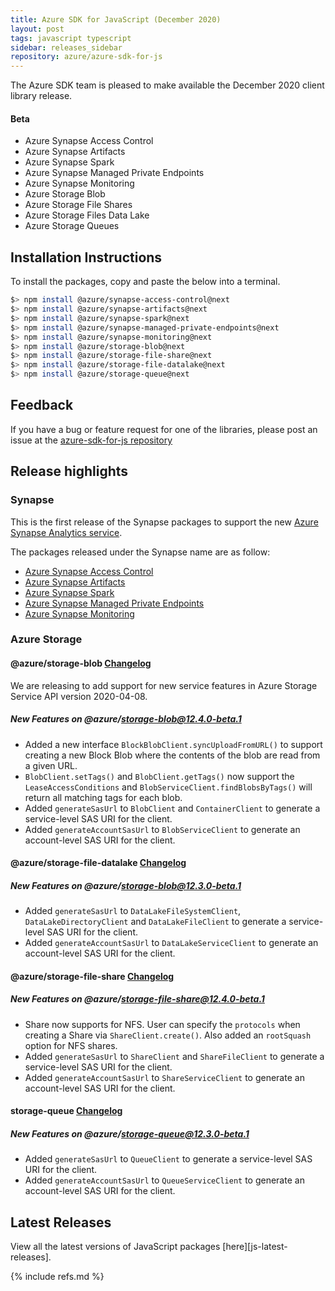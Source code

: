 ```yaml
---
title: Azure SDK for JavaScript (December 2020)
layout: post
tags: javascript typescript
sidebar: releases_sidebar
repository: azure/azure-sdk-for-js
---
```


The Azure SDK team is pleased to make available the December 2020 client library release.

#### Beta

- Azure Synapse Access Control
- Azure Synapse Artifacts
- Azure Synapse Spark
- Azure Synapse Managed Private Endpoints
- Azure Synapse Monitoring
- Azure Storage Blob
- Azure Storage File Shares
- Azure Storage Files Data Lake
- Azure Storage Queues

## Installation Instructions

To install the packages, copy and paste the below into a terminal.

```bash
$> npm install @azure/synapse-access-control@next
$> npm install @azure/synapse-artifacts@next
$> npm install @azure/synapse-spark@next
$> npm install @azure/synapse-managed-private-endpoints@next
$> npm install @azure/synapse-monitoring@next
$> npm install @azure/storage-blob@next
$> npm install @azure/storage-file-share@next
$> npm install @azure/storage-file-datalake@next
$> npm install @azure/storage-queue@next
```

## Feedback

If you have a bug or feature request for one of the libraries, please post an issue at the [azure-sdk-for-js repository](https://github.com/azure/azure-sdk-for-js/issues)

## Release highlights

### Synapse

This is the first release of the Synapse packages to support the new [Azure Synapse Analytics service](https://azure.microsoft.com/en-us/services/synapse-analytics/).

The packages released under the Synapse name are as follow:

- [Azure Synapse Access Control](https://www.npmjs.com/package/@azure/synapse-access-control/v/1.0.0-beta.1)
- [Azure Synapse Artifacts](https://www.npmjs.com/package/@azure/synapse-artifacts/v/1.0.0-beta.1)
- [Azure Synapse Spark](https://www.npmjs.com/package/@azure/synapse-spark/v/1.0.0-beta.1)
- [Azure Synapse Managed Private Endpoints](https://www.npmjs.com/package/@azure/synapse-managed-private-endpoints/v/1.0.0-beta.1)
- [Azure Synapse Monitoring](https://www.npmjs.com/package/@azure/synapse-monitoring/v/1.0.0-beta.1)

### Azure Storage

#### @azure/storage-blob [Changelog](https://github.com/Azure/azure-sdk-for-js/blob/master/sdk/storage/storage-blob/CHANGELOG.md)

We are releasing to add support for new service features in Azure Storage Service API version 2020-04-08.

##### New Features on @azure/storage-blob@12.4.0-beta.1

- Added a new interface `BlockBlobClient.syncUploadFromURL()` to support creating a new Block Blob where the contents of the blob are read from a given URL.
- `BlobClient.setTags()` and `BlobClient.getTags()` now support the `LeaseAccessConditions` and `BlobServiceClient.findBlobsByTags()` will return all matching tags for each blob.
- Added `generateSasUrl` to `BlobClient` and `ContainerClient` to generate a service-level SAS URI for the client.
- Added `generateAccountSasUrl` to `BlobServiceClient` to generate an account-level SAS URI for the client.

#### @azure/storage-file-datalake [Changelog](https://github.com/Azure/azure-sdk-for-js/blob/master/sdk/storage/storage-file-datalake/CHANGELOG.md)

##### New Features on @azure/storage-blob@12.3.0-beta.1

- Added `generateSasUrl` to `DataLakeFileSystemClient`, `DataLakeDirectoryClient` and `DataLakeFileClient` to generate a service-level SAS URI for the client.
- Added `generateAccountSasUrl` to `DataLakeServiceClient` to generate an account-level SAS URI for the client.

#### @azure/storage-file-share [Changelog](https://github.com/Azure/azure-sdk-for-js/blob/master/sdk/storage/storage-file-share/CHANGELOG.md)

##### New Features on @azure/storage-file-share@12.4.0-beta.1

- Share now supports for NFS. User can specify the `protocols` when creating a Share via `ShareClient.create()`. Also added an `rootSquash` option for NFS shares.
- Added `generateSasUrl` to `ShareClient` and `ShareFileClient` to generate a service-level SAS URI for the client.
- Added `generateAccountSasUrl` to `ShareServiceClient` to generate an account-level SAS URI for the client.

#### storage-queue [Changelog](https://github.com/Azure/azure-sdk-for-js/blob/master/sdk/storage/storage-queue/CHANGELOG.md)

##### New Features on @azure/storage-queue@12.3.0-beta.1
- Added `generateSasUrl` to `QueueClient` to generate a service-level SAS URI for the client.
- Added `generateAccountSasUrl` to `QueueServiceClient` to generate an account-level SAS URI for the client.

## Latest Releases

View all the latest versions of JavaScript packages [here][js-latest-releases].

{% include refs.md %}
